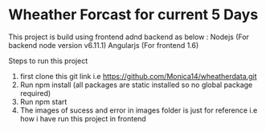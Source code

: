 ﻿# Wheather Forcast for current 5 Days
 
 This project is build using frontend adnd backend as below :
 Nodejs (For backend node version v6.11.1)
 Angularjs (For frontend 1.6)
 
 Steps to run this project
 
 1. first clone this git link i.e https://github.com/Monica14/wheatherdata.git
 2. Run npm install (all packages are static installed so no global package required)
 3. Run npm start
 4. The images of sucess and error in images folder is just for reference i.e how i have run this project in frontend 
